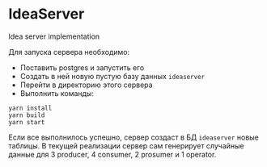 # IdeaServer
Idea server implementation

Для запуска сервера необходимо:

* Поставить postgres и запустить его
* Создать в ней новую пустую базу данных `ideaserver`
* Перейти в директорию этого сервера
* Выполнить команды:
```
yarn install
yarn build
yarn start
```

Если все выполнилось успешно, сервер создаст в БД `ideaserver` новые таблицы.
В текущей реализации сервер сам генерирует случайные данные для 3 producer, 4 consumer, 2 prosumer и 1 operator.
